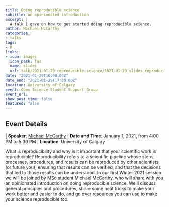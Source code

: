 ```yaml
---
title: Doing reproducible science
subtitle: An opinionated introduction
excerpt: |
  A talk I gave on how to get started doing reproducible science.
author: Michael McCarthy
categories:
- talks
tags:
- R
links:
- icon: images
  icon_pack: fas
  name: slides
  url: talk/2021-01-29_reproducible-science/2021-01-29_slides_reproducible-science.pdf
date: "2021-01-29T16:00:00Z"
date_end: "2021-01-29T17:30:00Z"
location: University of Calgary
event: Open Science Student Support Group
event_url: 
show_post_time: false
featured: false
---
```


## Event Details

| __Speaker__: [Michael McCarthy](https://michaelmccarthy.tidytales.ca)
| __Date and Time__: January 1, 2021, from 4:00 PM to 5:30 PM 
| __Location__: University of Calgary

What is reproducibility and why is it important that your scientific work is reproducible? Reproducibility refers to a scientific pipeline whose steps, processes, procedures, and results can be reproduced by other scientists (or future you), ensuring that results can be verified, and that the decisions that led to those results can be understood. In our first Winter 2021 session we will be joined by MSc student Michael McCarthy, who will share with you an opinionated introduction on doing reproducible science. We’ll discuss general principles and procedures, share some neat tricks to make your work better and easier to do, and go over resources you can use to make your science reproducible too.
